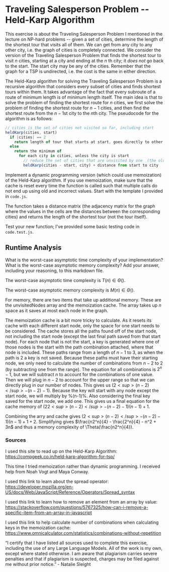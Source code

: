# Traveling Salesperson Problem -- Held-Karp Algorithm

This exercise is about the Traveling Salesperson Problem I mentioned in the
lecture on NP-hard problems -- given a set of cities, determine the length of
the shortest tour that visits all of them. We can get from any city to any other
city, i.e. the graph of cities is completely connected. We consider the version
of the Traveling Salesperson Problem that finds the shortest tour to visit $n$
cities, starting at a city and ending at the $n$ th city; it *does not* go
back to the start. The start city may be any of the cities. Remember that the
graph for a TSP is undirected, i.e. the cost is the same in either direction.

The Held-Karp algorithm for solving the Traveling Salesperson Problem is a
recursive algorithm that considers every subset of cities and finds shortest
tours within them. It takes advantage of the fact that every subroute of a route
of minimum length is of minimum length itself. The main idea is that to solve
the problem of finding the shortest route for $n$ cities, we first solve the
problem of finding the shortest route for $n-1$ cities, and then find the
shortest route from the $n-1$st city to the $n$th city. The pseudocode for the
algorithm is as follows:

```javascript
// cities is the set of cities not visited so far, including start
heldKarp(cities, start)
  if |cities| == 2
    return length of tour that starts at start, goes directly to other city in cities
  else
    return the minimum of
      for each city in cities, unless the city is start
        // reduce the set of cities that are unvisited by one  (the old start), set the new start, add on the distance from old start to new start
        heldKarp(cities - start, city) + distance from start to city
```

Implement a dynamic programming version (which could use memoization) of the
Held-Karp algorithm. If you use memoization, make sure that the cache is reset
every time the function is called such that multiple calls do not end up using
old and incorrect values. Start with the template I provided in `code.js`.

The function takes a distance matrix (the adjacency matrix for the graph where
the values in the cells are the distances between the corresponding cities) and
returns the length of the shortest tour (not the tour itself).

Test your new function; I've provided some basic testing code in `code.test.js`.

## Runtime Analysis

What is the worst-case asymptotic time complexity of your implementation? What
is the worst-case asymptotic memory complexity? Add your answer, including your
reasoning, to this markdown file.

The worst-case asymptotic time complexity is $T(n) ∈ \Theta()$.

The worst-case asymptotic memory complexity is $M(n) ∈ \Theta()$.

For memory, there are two items that take up additional memory. These are the unvisitedNodes array and the memoization cache. The array takes up $n$ space as it saves at most each node in the graph. 

The memoization cache is a bit more tricky to calculate. As it resets its cache with each different start node, only the space for one start needs to be considered. The cache stores all the paths found off of the start node, not including the start node (except the last final path saved from that start node). For each node that is not the start, a key is generated where one of those nodes is the start with the path combination attached, where that node is included. These paths range from a length of $n-1$ to $3$, as when the path is 2 a key is not saved. Because these paths must have their starting node, we only need to calculate the number of combinations from $n-2$ to $2$ (by subtracting one from the range). The equation for all combinations is $2^n - 1$, but we will subtract $n$ to account for the combinations of one value. Then we will plug in $n-2$ to account for the upper range so that we can directly plug in our number of nodes. This gives us $(2<sup>(n-2)</sup> - (n-2) -1)$. Because the key will start with any node except the start node, we will multiply by %(n-1)%. Also considering the final key saved for the start node, we add one. This gives us a final equation for the cache memory of $(22<sup>(n-2)</sup> - (n-2) -1)(n-1) + 1$.

Combining the arry and cache gives $(2<sup>(n-2)</sup> - (n-2) -1)(n-1) + 1 + 2$. Simplifying gives $\frac{n2^n}{4} - \frac{2^n}{4} - n^2 + 3n$ and thus a memory complexity of \Theta(\frac{n2^n}{4}). 

### Sources

I used this site to read up on the Held-Karp Algorithm: https://compgeek.co.in/held-karp-algorithm-for-tsp/

This time I tried memoization rather than dynamic programming. I received help from Noah Vogt and Maya Conway. 

I used this link to learn about the spread operator: https://developer.mozilla.org/en-US/docs/Web/JavaScript/Reference/Operators/Spread_syntax

I used this link to learn how to remove an element from an array by value: https://stackoverflow.com/questions/5767325/how-can-i-remove-a-specific-item-from-an-array-in-javascript

I used this link to help calculate number of combinations when calculating keys in the memoization cache: https://www.omnicalculator.com/statistics/combinations-without-repetition 

“I certify that I have listed all sources used to complete this exercise, including the use of any Large Language Models. All of the work is my own, except where stated otherwise. I am aware that plagiarism carries severe penalties and that if plagiarism is suspected, charges may be filed against me without prior notice.” - Natalie Sleight
